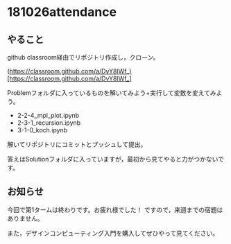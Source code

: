 # 181026attendance

## やること

github classroom経由でリポジトリ作成し，クローン。

(https://classroom.github.com/a/DvY8lWf_)[https://classroom.github.com/a/DvY8lWf_]

Problemフォルダに入っているものを解いてみよう+実行して変数を変えてみよう。  

- 2-2-4_mpl_plot.ipynb
- 2-3-1_recursion.ipynb
- 3-1-0_koch.ipynb

解いてリポジトリにコミットとプッシュして提出。

答えはSolutionフォルダに入っていますが，最初から見てやると力がつかないです。

## お知らせ

今回で第1タームは終わりです。お疲れ様でした！
ですので，来週までの宿題はありません。

また，デザインコンピューティング入門を購入してぜひやって見てください。